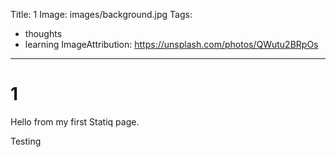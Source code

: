 Title: 1
Image: images/background.jpg
Tags:
  - thoughts
  - learning
ImageAttribution: https://unsplash.com/photos/QWutu2BRpOs
---
# 1

Hello from my first Statiq page.

Testing
